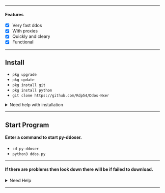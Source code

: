 
---

#### Features
- [x] Very fast ddos
- [x] With proxies
- [x] Quickly and cleary
- [x] Functional

----
## Install

* `pkg upgrade`
* `pkg update`
* `pkg install git`
* `pkg install python`
* `git clone https://github.com/Rdp54/Ddos-Nxer `
<details id="missing-code-coverage">
  <summary>Need help with installation</summary>

**1. If you have problems installing the requests library: python3 -m pip install (package name)<br>**
**2. If modules cannot be downloaded: replace pkg with apt <br>**
**3. If you do not know how to delete the repository: rm -rf py-ddoser <br>**

</details>

-----

## Start Program
#### Enter a command to start py-ddoser.

* `cd py-ddoser`
* `python3 ddos.py`

------

#### If there are problems then look down there will be if failed to download.

<details id="missing-code-coverage">
  <summary>Need Help</summary>

#### Do you need help? Write me on: developer.mishakorzhik@gmail.com
#### And I will consider your letter and problem!

```bash
Emails:
 rdpexploit@gmail.com

Developers:
 Rdp
```

## Bug?
If the tool fails, follow these steps:

1. Take a screenshot and see the error 
   in detail

2. Contact me through the following 
   email: rdpexploit@gmail.com

3. Submit the screenshot and explain 
   your problem with that error

</details>

-------

